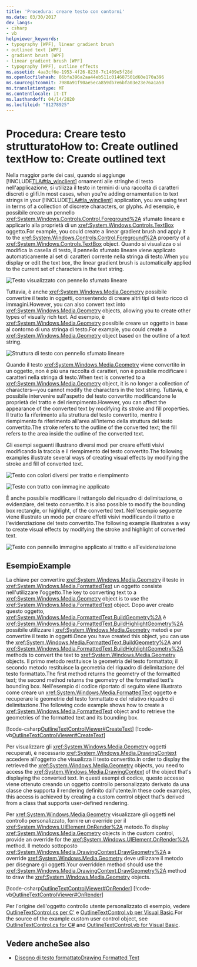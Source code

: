 ```yaml
---
title: 'Procedura: creare testo con contorni'
ms.date: 03/30/2017
dev_langs:
- csharp
- vb
helpviewer_keywords:
- typography [WPF], linear gradient brush
- outlined text [WPF]
- gradient brush [WPF]
- linear gradient brush [WPF]
- typography [WPF], outline effects
ms.assetid: 4aa3cf6e-1953-4f26-8230-7c1409e5f28d
ms.openlocfilehash: 86bfa396a2aa44eb511c014687501d60e170a396
ms.sourcegitcommit: 7980a91f90ae5eca859db7e6bfa03e23e76a1a50
ms.translationtype: MT
ms.contentlocale: it-IT
ms.lasthandoff: 04/14/2020
ms.locfileid: "81278925"
---
```

# <a name="how-to-create-outlined-text"></a><span data-ttu-id="b6d21-102">Procedura: Creare testo strutturatoHow to: Create outlined text</span><span class="sxs-lookup"><span data-stu-id="b6d21-102">How to: Create outlined text</span></span>

<span data-ttu-id="b6d21-103">Nella maggior parte dei casi, quando si aggiunge [!INCLUDE[TLA#tla_winclient](../../../../includes/tlasharptla-winclient-md.md)] ornamenti alle stringhe di testo nell'applicazione, si utilizza il testo in termini di una raccolta di caratteri discreti o glifi.</span><span class="sxs-lookup"><span data-stu-id="b6d21-103">In most cases, when you're adding ornamentation to text strings in your [!INCLUDE[TLA#tla_winclient](../../../../includes/tlasharptla-winclient-md.md)] application, you are using text in terms of a collection of discrete characters, or glyphs.</span></span> <span data-ttu-id="b6d21-104">Ad esempio, è possibile creare un pennello <xref:System.Windows.Controls.Control.Foreground%2A> sfumato lineare e applicarlo alla proprietà di un <xref:System.Windows.Controls.TextBox> oggetto.</span><span class="sxs-lookup"><span data-stu-id="b6d21-104">For example, you could create a linear gradient brush and apply it to the <xref:System.Windows.Controls.Control.Foreground%2A> property of a <xref:System.Windows.Controls.TextBox> object.</span></span> <span data-ttu-id="b6d21-105">Quando si visualizza o si modifica la casella di testo, il pennello sfumato lineare viene applicato automaticamente al set di caratteri corrente nella stringa di testo.</span><span class="sxs-lookup"><span data-stu-id="b6d21-105">When you display or edit the text box, the linear gradient brush is automatically applied to the current set of characters in the text string.</span></span>  
  
 ![Testo visualizzato con pennello sfumato lineare](./media/how-to-create-outlined-text/text-linear-gradient.jpg)
  
 <span data-ttu-id="b6d21-107">Tuttavia, è anche <xref:System.Windows.Media.Geometry> possibile convertire il testo in oggetti, consentendo di creare altri tipi di testo ricco di immagini.</span><span class="sxs-lookup"><span data-stu-id="b6d21-107">However, you can also convert text into <xref:System.Windows.Media.Geometry> objects, allowing you to create other types of visually rich text.</span></span> <span data-ttu-id="b6d21-108">Ad esempio, è <xref:System.Windows.Media.Geometry> possibile creare un oggetto in base al contorno di una stringa di testo.</span><span class="sxs-lookup"><span data-stu-id="b6d21-108">For example, you could create a <xref:System.Windows.Media.Geometry> object based on the outline of a text string.</span></span>  
  
 ![Struttura di testo con pennello sfumato lineare](./media/how-to-create-outlined-text/text-outline-linear-gradient.jpg)  
  
 <span data-ttu-id="b6d21-110">Quando il testo <xref:System.Windows.Media.Geometry> viene convertito in un oggetto, non è più una raccolta di caratteri, non è possibile modificare i caratteri nella stringa di testo.</span><span class="sxs-lookup"><span data-stu-id="b6d21-110">When text is converted to a <xref:System.Windows.Media.Geometry> object, it is no longer a collection of characters—you cannot modify the characters in the text string.</span></span> <span data-ttu-id="b6d21-111">Tuttavia, è possibile intervenire sull'aspetto del testo convertito modificandone le proprietà del tratto e del riempimento.</span><span class="sxs-lookup"><span data-stu-id="b6d21-111">However, you can affect the appearance of the converted text by modifying its stroke and fill properties.</span></span> <span data-ttu-id="b6d21-112">Il tratto fa riferimento alla struttura del testo convertito, mentre il riempimento fa riferimento all'area all'interno della struttura del testo convertito.</span><span class="sxs-lookup"><span data-stu-id="b6d21-112">The stroke refers to the outline of the converted text; the fill refers to the area inside the outline of the converted text.</span></span>  
  
 <span data-ttu-id="b6d21-113">Gli esempi seguenti illustrano diversi modi per creare effetti visivi modificando la traccia e il riempimento del testo convertito.</span><span class="sxs-lookup"><span data-stu-id="b6d21-113">The following examples illustrate several ways of creating visual effects by modifying the stroke and fill of converted text.</span></span>  
  
 ![Testo con colori diversi per tratto e riempimento](./media/how-to-create-outlined-text/fill-stroke-text-effect.jpg)  
  
 ![Testo con tratto con immagine applicato](./media/how-to-create-outlined-text/image-brush-application.jpg)
  
 <span data-ttu-id="b6d21-116">È anche possibile modificare il rettangolo del riquadro di delimitazione, o evidenziare, del testo convertito.</span><span class="sxs-lookup"><span data-stu-id="b6d21-116">It is also possible to modify the bounding box rectangle, or highlight, of the converted text.</span></span> <span data-ttu-id="b6d21-117">Nell'esempio seguente viene illustrato un modo per creare effetti visivi modificando il tratto e l'evidenziazione del testo convertito.</span><span class="sxs-lookup"><span data-stu-id="b6d21-117">The following example illustrates a way to create visual effects by modifying the stroke and highlight of converted text.</span></span>  
  
 ![Testo con pennello immagine applicato al tratto e all'evidenziazione](./media/how-to-create-outlined-text/image-brush-text-application.jpg)

## <a name="example"></a><span data-ttu-id="b6d21-119">Esempio</span><span class="sxs-lookup"><span data-stu-id="b6d21-119">Example</span></span>  
 <span data-ttu-id="b6d21-120">La chiave per convertire <xref:System.Windows.Media.Geometry> il testo in <xref:System.Windows.Media.FormattedText> un oggetto consiste nell'utilizzare l'oggetto.</span><span class="sxs-lookup"><span data-stu-id="b6d21-120">The key to converting text to a <xref:System.Windows.Media.Geometry> object is to use the <xref:System.Windows.Media.FormattedText> object.</span></span> <span data-ttu-id="b6d21-121">Dopo aver creato questo oggetto, <xref:System.Windows.Media.FormattedText.BuildGeometry%2A> è <xref:System.Windows.Media.FormattedText.BuildHighlightGeometry%2A> possibile utilizzare i <xref:System.Windows.Media.Geometry> metodi e per convertire il testo in oggetti.</span><span class="sxs-lookup"><span data-stu-id="b6d21-121">Once you have created this object, you can use the <xref:System.Windows.Media.FormattedText.BuildGeometry%2A> and <xref:System.Windows.Media.FormattedText.BuildHighlightGeometry%2A> methods to convert the text to <xref:System.Windows.Media.Geometry> objects.</span></span> <span data-ttu-id="b6d21-122">Il primo metodo restituisce la geometria del testo formattato; il secondo metodo restituisce la geometria del riquadro di delimitazione del testo formattato.</span><span class="sxs-lookup"><span data-stu-id="b6d21-122">The first method returns the geometry of the formatted text; the second method returns the geometry of the formatted text's bounding box.</span></span> <span data-ttu-id="b6d21-123">Nell'esempio di codice riportato di seguito viene illustrato come creare un <xref:System.Windows.Media.FormattedText> oggetto e recuperare le geometrie del testo formattato e del relativo riquadro di delimitazione.</span><span class="sxs-lookup"><span data-stu-id="b6d21-123">The following code example shows how to create a <xref:System.Windows.Media.FormattedText> object and to retrieve the geometries of the formatted text and its bounding box.</span></span>  
  
 [!code-csharp[OutlineTextControlViewer#CreateText](~/samples/snippets/csharp/VS_Snippets_Wpf/OutlineTextControlViewer/CSharp/OutlineTextControl.cs#createtext)]
 [!code-vb[OutlineTextControlViewer#CreateText](~/samples/snippets/visualbasic/VS_Snippets_Wpf/OutlineTextControlViewer/visualbasic/outlinetextcontrol.vb#createtext)]  
  
 <span data-ttu-id="b6d21-124">Per visualizzare gli <xref:System.Windows.Media.Geometry> oggetti recuperati, è necessario <xref:System.Windows.Media.DrawingContext> accedere all'oggetto che visualizza il testo convertito.</span><span class="sxs-lookup"><span data-stu-id="b6d21-124">In order to display the retrieved the <xref:System.Windows.Media.Geometry> objects, you need to access the <xref:System.Windows.Media.DrawingContext> of the object that's displaying the converted text.</span></span> <span data-ttu-id="b6d21-125">In questi esempi di codice, questo accesso viene ottenuto creando un oggetto controllo personalizzato derivato da una classe che supporta il rendering definito dall'utente.</span><span class="sxs-lookup"><span data-stu-id="b6d21-125">In these code examples, this access is achieved by creating a custom control object that's derived from a class that supports user-defined rendering.</span></span>  
  
 <span data-ttu-id="b6d21-126">Per <xref:System.Windows.Media.Geometry> visualizzare gli oggetti nel controllo personalizzato, fornire un override per il <xref:System.Windows.UIElement.OnRender%2A> metodo.</span><span class="sxs-lookup"><span data-stu-id="b6d21-126">To display <xref:System.Windows.Media.Geometry> objects in the custom control, provide an override for the <xref:System.Windows.UIElement.OnRender%2A> method.</span></span> <span data-ttu-id="b6d21-127">Il metodo sottoposto <xref:System.Windows.Media.DrawingContext.DrawGeometry%2A> a override <xref:System.Windows.Media.Geometry> deve utilizzare il metodo per disegnare gli oggetti.</span><span class="sxs-lookup"><span data-stu-id="b6d21-127">Your overridden method should use the <xref:System.Windows.Media.DrawingContext.DrawGeometry%2A> method to draw the <xref:System.Windows.Media.Geometry> objects.</span></span>  
  
 [!code-csharp[OutlineTextControlViewer#OnRender](~/samples/snippets/csharp/VS_Snippets_Wpf/OutlineTextControlViewer/CSharp/OutlineTextControl.cs#onrender)]
 [!code-vb[OutlineTextControlViewer#OnRender](~/samples/snippets/visualbasic/VS_Snippets_Wpf/OutlineTextControlViewer/visualbasic/outlinetextcontrol.vb#onrender)]  
  
  <span data-ttu-id="b6d21-128">Per l'origine dell'oggetto controllo utente personalizzato di esempio, vedere [OutlineTextControl.cs per C'](https://github.com/dotnet/docs/tree/master/samples/snippets/csharp/VS_Snippets_Wpf/OutlineTextControlViewer/CSharp/OutlineTextControl.cs) e [OutlineTextControl.vb per Visual Basic](https://github.com/dotnet/docs/blob/master/samples/snippets/visualbasic/VS_Snippets_Wpf/OutlineTextControlViewer/visualbasic/outlinetextcontrol.vb).</span><span class="sxs-lookup"><span data-stu-id="b6d21-128">For the source of the example custom user control object, see [OutlineTextControl.cs for C#](https://github.com/dotnet/docs/tree/master/samples/snippets/csharp/VS_Snippets_Wpf/OutlineTextControlViewer/CSharp/OutlineTextControl.cs) and [OutlineTextControl.vb for Visual Basic](https://github.com/dotnet/docs/blob/master/samples/snippets/visualbasic/VS_Snippets_Wpf/OutlineTextControlViewer/visualbasic/outlinetextcontrol.vb).</span></span>
  
## <a name="see-also"></a><span data-ttu-id="b6d21-129">Vedere anche</span><span class="sxs-lookup"><span data-stu-id="b6d21-129">See also</span></span>

- [<span data-ttu-id="b6d21-130">Disegno di testo formattato</span><span class="sxs-lookup"><span data-stu-id="b6d21-130">Drawing Formatted Text</span></span>](drawing-formatted-text.md)

